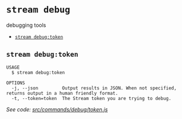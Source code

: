 `stream debug`
==============

debugging tools

* [`stream debug:token`](#stream-debugtoken)

## `stream debug:token`

```
USAGE
  $ stream debug:token

OPTIONS
  -j, --json         Output results in JSON. When not specified, returns output in a human friendly format.
  -t, --token=token  The Stream token you are trying to debug.
```

_See code: [src/commands/debug/token.js](https://github.com/getstream/stream-cli/blob/v0.0.8/src/commands/debug/token.js)_
